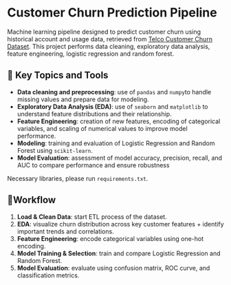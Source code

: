 # Customer Churn Prediction Pipeline

Machine learning pipeline designed to predict customer churn using historical account and usage data, retrieved from [Telco Customer Churn Dataset](https://www.kaggle.com/datasets/blastchar/telco-customer-churn"). This project performs data cleaning, exploratory data analysis, feature engineering, logistic regression and random forest. 



## 🔧 Key Topics and Tools

* **Data cleaning and preprocessing**: use of `pandas` and `numpy`to handle missing values and prepare data for modeling.
* **Exploratory Data Analysis (EDA)**: use of `seaborn` and `matplotlib` to understand feature distributions and their relationship.
* **Feature Engineering**: creation of new features, encoding of categorical variables, and scaling of numerical values to improve model performance.
* **Modeling**: training and evaluation of Logistic Regression and Random Forest using `scikit-learn`.
* **Model Evaluation**: assessment of model accuracy, precision, recall, and AUC to compare performance and ensure robustness

Necessary libraries, please run `requirements.txt`.


## 📍Workflow
1. **Load & Clean Data**: start ETL process of the dataset.
2. **EDA**: visualize churn distribution across key customer features + identify important trends and correlations.
3. **Feature Engineering**: encode categorical variables using one-hot encoding.
4. **Model Training & Selection**: train and compare Logistic Regression and Random Forest.
5. **Model Evaluation**: evaluate using confusion matrix, ROC curve, and classification metrics.



